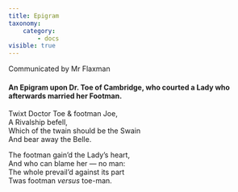 ```yaml
---
title: Epigram
taxonomy:
    category:
        - docs
visible: true
---
```


<div class="author">Communicated by Mr Flaxman</div>

#### An Epigram upon Dr. Toe of Cambridge, who courted a Lady who afterwards married her Footman.

Twixt Doctor Toe & footman Joe,  
A Rivalship befell,  
Which of the twain should be the Swain  
And bear away the Belle.

The footman gain’d the Lady’s heart,  
And who can blame her — no man:  
The whole prevail’d against its part  
Twas footman *versus* toe-man.
